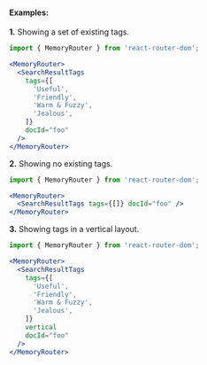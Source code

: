 #### Examples:

__1.__ Showing a set of existing tags.

```jsx
import { MemoryRouter } from 'react-router-dom';

<MemoryRouter>
  <SearchResultTags
    tags={[
      'Useful',
      'Friendly',
      'Warm & Fuzzy',
      'Jealous',
    ]}
    docId="foo"
  />
</MemoryRouter>
```

__2.__ Showing no existing tags.

```jsx
import { MemoryRouter } from 'react-router-dom';

<MemoryRouter>
  <SearchResultTags tags={[]} docId="foo" />
</MemoryRouter>
```

__3.__ Showing tags in a vertical layout.

```jsx
import { MemoryRouter } from 'react-router-dom';

<MemoryRouter>
  <SearchResultTags
    tags={[
      'Useful',
      'Friendly',
      'Warm & Fuzzy',
      'Jealous',      
    ]}
    vertical
    docId="foo"
  />
</MemoryRouter>
```
